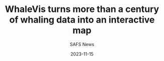 ---
layout: default
title: WhaleVis turns more than a century of whaling data into an interactive map
link: "https://www.washington.edu/news/2023/11/15/whalevis-turns-more-than-a-century-of-whaling-data-into-an-interactive-map/"
subtitle: SAFS News
date: 2023-11-15
---